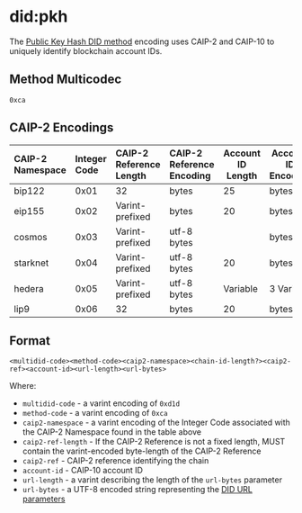 # did:pkh

The [Public Key Hash DID method](https://github.com/w3c-ccg/did-pkh/blob/main/did-pkh-method-draft.md) encoding uses CAIP-2 and CAIP-10 to uniquely identify blockchain account IDs.

## Method Multicodec

`0xca`

## CAIP-2 Encodings

| CAIP-2 Namespace | Integer Code | CAIP-2 Reference Length | CAIP-2 Reference Encoding | Account ID Length | Account ID Encoding |
|:-----------------|:-------------|:------------------------|:--------------------------|-------------------|---------------------|
| bip122           | 0x01         | 32                      | bytes                     | 25                | bytes               |
| eip155           | 0x02         | Varint-prefixed         | bytes                     | 20                | bytes               |
| cosmos           | 0x03         | Varint-prefixed         | utf-8 bytes               |                   | bytes               |
| starknet         | 0x04         | Varint-prefixed         | utf-8 bytes               | 20                | bytes               |
| hedera           | 0x05         | Varint-prefixed         | utf-8 bytes               | Variable          | 3 Varints           |
| lip9             | 0x06         | 32                      | bytes                     | 20                | bytes               |

## Format

```
<multidid-code><method-code><caip2-namespace><chain-id-length?><caip2-ref><account-id><url-length><url-bytes>
```

Where:

* `multidid-code` - a varint encoding of `0xd1d`
* `method-code` - a varint encoding of `0xca`
* `caip2-namespace` - a varint encoding of the Integer Code associated with the CAIP-2 Namespace found in the table above
* `caip2-ref-length` - If the CAIP-2 Reference is not a fixed length, MUST contain the varint-encoded byte-length of the CAIP-2 Reference
* `caip2-ref` - CAIP-2 reference identifying the chain
* `account-id` - CAIP-10 account ID
* `url-length` - a varint describing the length of the `url-bytes` parameter
* `url-bytes` - a UTF-8 encoded string representing the [DID URL parameters](https://www.w3.org/TR/did-core/#did-url-syntax)
